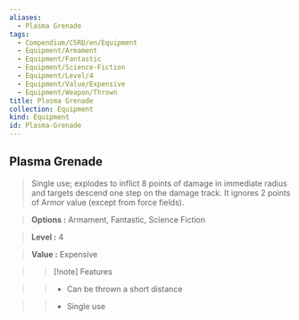 ```yaml
---
aliases:
  - Plasma Grenade
tags:
  - Compendium/CSRD/en/Equipment
  - Equipment/Armament
  - Equipment/Fantastic
  - Equipment/Science-Fiction
  - Equipment/Level/4
  - Equipment/Value/Expensive
  - Equipment/Weapon/Thrown
title: Plasma Grenade
collection: Equipment
kind: Equipment
id: Plasma-Grenade
---
```

## Plasma Grenade    
    
>Single use; explodes to inflict 8 points of damage in immediate radius and targets descend one step on the damage track. It ignores 2 points of Armor value (except from force fields).    
> **Options :** Armament, Fantastic, Science Fiction    
> **Level :** 4    
> **Value :** Expensive    
>>[!note] Features    
>> - Can be thrown a short distance    
>> - Single use
